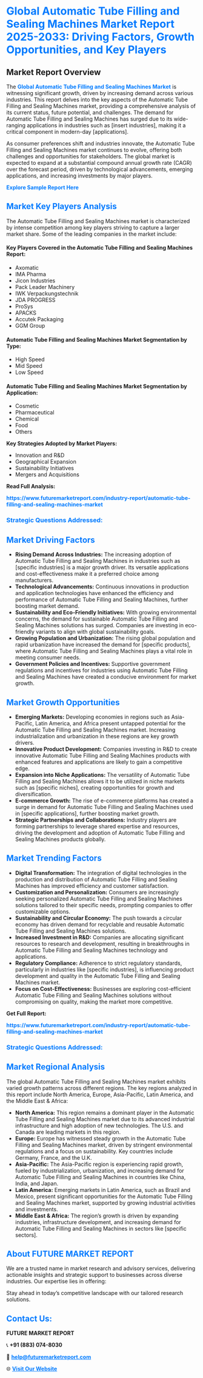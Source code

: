 <h1 style="color: #007BFF;">Global Automatic Tube Filling and Sealing Machines Market Report 2025-2033: Driving Factors, Growth Opportunities, and Key Players</h1>

<section id="overview">
<h2>Market Report Overview</h2>
<p>The <a href="https://www.futuremarketreport.com/industry-report/automatic-tube-filling-and-sealing-machines-market" style="color: #007BFF; text-decoration: none;"><strong>Global Automatic Tube Filling and Sealing Machines Market</strong></a> is witnessing significant growth, driven by increasing demand across various industries. This report delves into the key aspects of the Automatic Tube Filling and Sealing Machines market, providing a comprehensive analysis of its current status, future potential, and challenges. The demand for Automatic Tube Filling and Sealing Machines has surged due to its wide-ranging applications in industries such as [insert industries], making it a critical component in modern-day [applications].</p>
<p>As consumer preferences shift and industries innovate, the Automatic Tube Filling and Sealing Machines market continues to evolve, offering both challenges and opportunities for stakeholders. The global market is expected to expand at a substantial compound annual growth rate (CAGR) over the forecast period, driven by technological advancements, emerging applications, and increasing investments by major players.</p>
</section>

<section id="overview">
<p><a href="https://www.futuremarketreport.com/request-sample/reportId=25950" style="color: #007BFF; text-decoration: none;"><strong>Explore Sample Report Here</strong></a></p>
</section>

<section id="key-players">
<h2 style="color: #007BFF;">Market Key Players Analysis</h2>
<p>The Automatic Tube Filling and Sealing Machines market is characterized by intense competition among key players striving to capture a larger market share. Some of the leading companies in the market include:</p>
<h4>Key Players Covered in the Automatic Tube Filling and Sealing Machines Report:</h4>
<ul><li>Axomatic</li><li>IMA Pharma</li><li>Jicon Industries</li><li>Pack Leader Machinery</li><li>IWK Verpackungstechnik</li><li>JDA PROGRESS</li><li>ProSys</li><li>APACKS</li><li>Accutek Packaging</li><li>GGM Group</li></ul>
<h4>Automatic Tube Filling and Sealing Machines Market Segmentation by Type:</h4>
<ul><li>High Speed</li><li>Mid Speed</li><li>Low Speed</li></ul>

<h4>Automatic Tube Filling and Sealing Machines Market Segmentation by Application:</h4>
<ul><li>Cosmetic</li><li>Pharmaceutical</li><li>Chemical</li><li>Food</li><li>Others</li></ul>
<p><strong>Key Strategies Adopted by Market Players:</strong></p>
<ul>
<li>Innovation and R&D</li>
<li>Geographical Expansion</li>
<li>Sustainability Initiatives</li>
<li>Mergers and Acquisitions</li>
</ul>
</section>

<section>
<p><strong>Read Full Analysis: </strong></p><a href="https://www.futuremarketreport.com/industry-report/automatic-tube-filling-and-sealing-machines-market" style="color: #007BFF; text-decoration: none;"><strong>https://www.futuremarketreport.com/industry-report/automatic-tube-filling-and-sealing-machines-market</strong></a>
<h3 style="color: #007BFF;">Strategic Questions Addressed:</h3>
</section>

<section id="driving-factors">
<h2 style="color: #007BFF;">Market Driving Factors</h2>
<ul>
<li><strong>Rising Demand Across Industries:</strong> The increasing adoption of Automatic Tube Filling and Sealing Machines in industries such as [specific industries] is a major growth driver. Its versatile applications and cost-effectiveness make it a preferred choice among manufacturers.</li>
<li><strong>Technological Advancements:</strong> Continuous innovations in production and application technologies have enhanced the efficiency and performance of Automatic Tube Filling and Sealing Machines, further boosting market demand.</li>
<li><strong>Sustainability and Eco-Friendly Initiatives:</strong> With growing environmental concerns, the demand for sustainable Automatic Tube Filling and Sealing Machines solutions has surged. Companies are investing in eco-friendly variants to align with global sustainability goals.</li>
<li><strong>Growing Population and Urbanization:</strong> The rising global population and rapid urbanization have increased the demand for [specific products], where Automatic Tube Filling and Sealing Machines plays a vital role in meeting consumer needs.</li>
<li><strong>Government Policies and Incentives:</strong> Supportive government regulations and incentives for industries using Automatic Tube Filling and Sealing Machines have created a conducive environment for market growth.</li>
</ul>
</section>

<section id="growth-opportunities">
<h2 style="color: #007BFF;">Market Growth Opportunities</h2>
<ul>
<li><strong>Emerging Markets:</strong> Developing economies in regions such as Asia-Pacific, Latin America, and Africa present untapped potential for the Automatic Tube Filling and Sealing Machines market. Increasing industrialization and urbanization in these regions are key growth drivers.</li>
<li><strong>Innovative Product Development:</strong> Companies investing in R&D to create innovative Automatic Tube Filling and Sealing Machines products with enhanced features and applications are likely to gain a competitive edge.</li>
<li><strong>Expansion into Niche Applications:</strong> The versatility of Automatic Tube Filling and Sealing Machines allows it to be utilized in niche markets such as [specific niches], creating opportunities for growth and diversification.</li>
<li><strong>E-commerce Growth:</strong> The rise of e-commerce platforms has created a surge in demand for Automatic Tube Filling and Sealing Machines used in [specific applications], further boosting market growth.</li>
<li><strong>Strategic Partnerships and Collaborations:</strong> Industry players are forming partnerships to leverage shared expertise and resources, driving the development and adoption of Automatic Tube Filling and Sealing Machines products globally.</li>
</ul>
</section>

<section id="trending-factors">
<h2 style="color: #007BFF;">Market Trending Factors</h2>
<ul>
<li><strong>Digital Transformation:</strong> The integration of digital technologies in the production and distribution of Automatic Tube Filling and Sealing Machines has improved efficiency and customer satisfaction.</li>
<li><strong>Customization and Personalization:</strong> Consumers are increasingly seeking personalized Automatic Tube Filling and Sealing Machines solutions tailored to their specific needs, prompting companies to offer customizable options.</li>
<li><strong>Sustainability and Circular Economy:</strong> The push towards a circular economy has driven demand for recyclable and reusable Automatic Tube Filling and Sealing Machines solutions.</li>
<li><strong>Increased Investment in R&D:</strong> Companies are allocating significant resources to research and development, resulting in breakthroughs in Automatic Tube Filling and Sealing Machines technology and applications.</li>
<li><strong>Regulatory Compliance:</strong> Adherence to strict regulatory standards, particularly in industries like [specific industries], is influencing product development and quality in the Automatic Tube Filling and Sealing Machines market.</li>
<li><strong>Focus on Cost-Effectiveness:</strong> Businesses are exploring cost-efficient Automatic Tube Filling and Sealing Machines solutions without compromising on quality, making the market more competitive.</li>
</ul>
</section>

<section>
<p><strong>Get Full Report: </strong></p><a href="https://www.futuremarketreport.com/industry-report/automatic-tube-filling-and-sealing-machines-market" style="color: #007BFF; text-decoration: none;"><strong>https://www.futuremarketreport.com/industry-report/automatic-tube-filling-and-sealing-machines-market</strong></a>
<h3 style="color: #007BFF;">Strategic Questions Addressed:</h3>
</section>


<section id="regional-analysis">
<h2 style="color: #007BFF;">Market Regional Analysis</h2>
<p>The global Automatic Tube Filling and Sealing Machines market exhibits varied growth patterns across different regions. The key regions analyzed in this report include North America, Europe, Asia-Pacific, Latin America, and the Middle East & Africa:</p>
<ul>
<li><strong>North America:</strong> This region remains a dominant player in the Automatic Tube Filling and Sealing Machines market due to its advanced industrial infrastructure and high adoption of new technologies. The U.S. and Canada are leading markets in this region.</li>
<li><strong>Europe:</strong> Europe has witnessed steady growth in the Automatic Tube Filling and Sealing Machines market, driven by stringent environmental regulations and a focus on sustainability. Key countries include Germany, France, and the U.K.</li>
<li><strong>Asia-Pacific:</strong> The Asia-Pacific region is experiencing rapid growth, fueled by industrialization, urbanization, and increasing demand for Automatic Tube Filling and Sealing Machines in countries like China, India, and Japan.</li>
<li><strong>Latin America:</strong> Emerging markets in Latin America, such as Brazil and Mexico, present significant opportunities for the Automatic Tube Filling and Sealing Machines market, supported by growing industrial activities and investments.</li>
<li><strong>Middle East & Africa:</strong> The region’s growth is driven by expanding industries, infrastructure development, and increasing demand for Automatic Tube Filling and Sealing Machines in sectors like [specific sectors].</li>
</ul>
</section>

<footer>
<h2 style="color: #007BFF;">About FUTURE MARKET REPORT</h2>
<p>We are a trusted name in market research and advisory services, delivering actionable insights and strategic support to businesses across diverse industries. Our expertise lies in offering:</p>

<p>Stay ahead in today’s competitive landscape with our tailored research solutions.</p>

<h2 style="color: #007BFF;">Contact Us:</h2>
<p><strong>FUTURE MARKET REPORT</strong></p>
<p>📞 <strong>+91 (883) 074-8030</strong></p>
<p>📧 <strong><a href="mailto:help@futuremarketreport.com" style="color: #007BFF;">help@futuremarketreport.com</a></strong></p>
<p>🌐 <strong><a href="https://www.futuremarketreport.com/" style="color: #007BFF;">Visit Our Website</a></strong></p>
</footer>